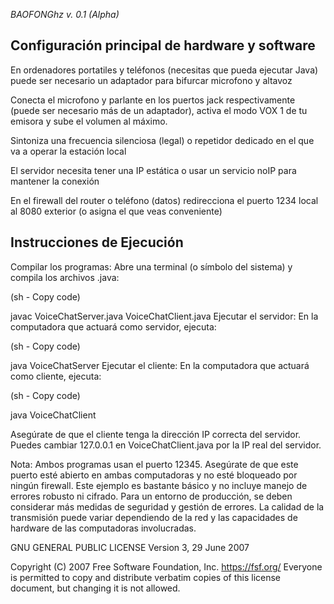 *BAOFONGhz v. 0.1 (Alpha)*


Configuración principal de hardware y software 
---
En ordenadores portatiles y teléfonos (necesitas que pueda ejecutar Java) puede ser necesario un adaptador para bifurcar microfono y altavoz

Conecta el microfono y parlante en los puertos jack respectivamente (puede ser necesario más de un adaptador), activa el modo VOX 1 de tu emisora y sube el volumen al máximo.

Sintoniza una frecuencia silenciosa (legal) o repetidor dedicado en el que va a operar la estación local

El servidor necesita tener una IP estática o usar un servicio noIP para mantener la conexión

En el firewall del router o teléfono (datos) redirecciona el puerto 1234 local al 8080 exterior (o asigna el que veas conveniente)




Instrucciones de Ejecución
---
Compilar los programas: Abre una terminal (o símbolo del sistema) y compila los archivos .java:

(sh - Copy code)

javac VoiceChatServer.java VoiceChatClient.java
Ejecutar el servidor: En la computadora que actuará como servidor, ejecuta:

(sh - Copy code)

java VoiceChatServer
Ejecutar el cliente: En la computadora que actuará como cliente, ejecuta:

(sh - Copy code)

java VoiceChatClient

Asegúrate de que el cliente tenga la dirección IP correcta del servidor. Puedes cambiar 127.0.0.1 en VoiceChatClient.java por la IP real del servidor.

Nota:
Ambos programas usan el puerto 12345. Asegúrate de que este puerto esté abierto en ambas computadoras y no esté bloqueado por ningún firewall.
Este ejemplo es bastante básico y no incluye manejo de errores robusto ni cifrado. Para un entorno de producción, se deben considerar más medidas de seguridad y gestión de errores.
La calidad de la transmisión puede variar dependiendo de la red y las capacidades de hardware de las computadoras involucradas.




GNU GENERAL PUBLIC LICENSE
                       Version 3, 29 June 2007

 Copyright (C) 2007 Free Software Foundation, Inc. <https://fsf.org/>
 Everyone is permitted to copy and distribute verbatim copies
 of this license document, but changing it is not allowed.

